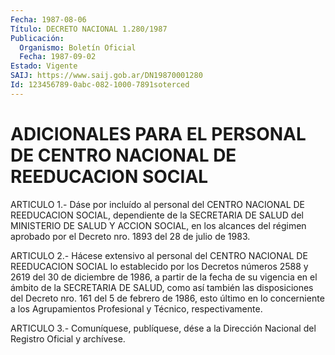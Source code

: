 ```yaml
---
Fecha: 1987-08-06
Título: DECRETO NACIONAL 1.280/1987
Publicación:
  Organismo: Boletín Oficial
  Fecha: 1987-09-02
Estado: Vigente
SAIJ: https://www.saij.gob.ar/DN19870001280
Id: 123456789-0abc-082-1000-7891soterced
---
```

# ADICIONALES PARA EL PERSONAL DE CENTRO NACIONAL DE REEDUCACION SOCIAL

<a id="1"></a>
ARTICULO  1.-  Dáse por incluído al personal del CENTRO NACIONAL DE REEDUCACION SOCIAL,  dependiente  de  la  SECRETARIA  DE  SALUD del MINISTERIO  DE  SALUD  Y ACCION SOCIAL, en los alcances del régimen aprobado  por el Decreto  nro.  1893  del  28  de  julio  de  1983.

<a id="2"></a>
ARTICULO  2.-  Hácese  extensivo al personal del CENTRO NACIONAL DE REEDUCACION SOCIAL lo establecido  por  los Decretos números 2588 y 2619  del  30 de diciembre de 1986, a partir  de  la  fecha  de  su vigencia en  el  ámbito de la SECRETARIA DE SALUD, como así también las disposiciones  del  Decreto  nro. 161 del 5 de febrero de 1986, esto último en lo concerniente a los  Agrupamientos  Profesional  y Técnico, respectivamente.

<a id="3"></a>
ARTICULO  3.- Comuníquese, publíquese, dése a la Dirección Nacional del Registro Oficial y archívese.